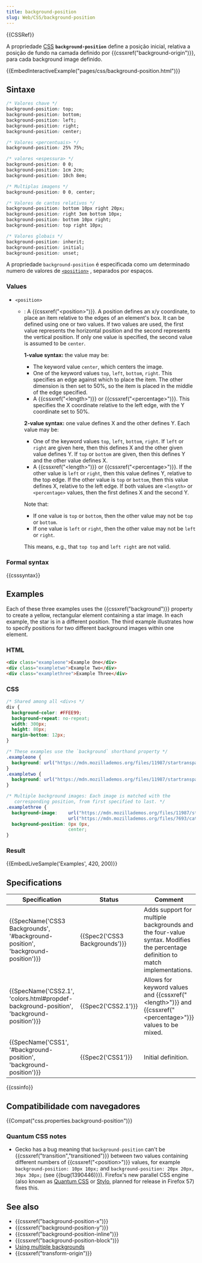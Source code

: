 ```yaml
---
title: background-position
slug: Web/CSS/background-position
---
```


{{CSSRef}}

A propriedade [CSS](/pt-BR/docs/Web/CSS) **`background-position`** define a posição inicial, relativa a posição de fundo na camada definido por {{cssxref("background-origin")}}, para cada background image definido.

{{EmbedInteractiveExample("pages/css/background-position.html")}}

## Sintaxe

```css
/* Valores chave */
background-position: top;
background-position: bottom;
background-position: left;
background-position: right;
background-position: center;

/* Valores <percentuais> */
background-position: 25% 75%;

/* valores <espessura> */
background-position: 0 0;
background-position: 1cm 2cm;
background-position: 10ch 8em;

/* Multiplas imagens */
background-position: 0 0, center;

/* Valores de cantos relativos */
background-position: bottom 10px right 20px;
background-position: right 3em bottom 10px;
background-position: bottom 10px right;
background-position: top right 10px;

/* Valores globais */
background-position: inherit;
background-position: initial;
background-position: unset;
```

A propriedade `background-position` é especificada como um determinado numero de valores de [`<position>`](#position) , separados por espaços.

### Values

- `<position>`

  - : A {{cssxref("&lt;position&gt;")}}. A position defines an x/y coordinate, to place an item relative to the edges of an element's box. It can be defined using one or two values. If two values are used, the first value represents the horizontal position and the second represents the vertical position. If only one value is specified, the second value is assumed to be `center`.

    **1-value syntax:** the value may be:

    - The keyword value `center`, which centers the image.
    - One of the keyword values `top`, `left`, `bottom`, `right`. This specifies an edge against which to place the item. The other dimension is then set to 50%, so the item is placed in the middle of the edge specified.
    - A {{cssxref("&lt;length&gt;")}} or {{cssxref("&lt;percentage&gt;")}}. This specifies the X coordinate relative to the left edge, with the Y coordinate set to 50%.

    **2-value syntax:** one value defines X and the other defines Y. Each value may be:

    - One of the keyword values `top`, `left`, `bottom`, `right`. If `left` or `right` are given here, then this defines X and the other given value defines Y. If `top` or `bottom` are given, then this defines Y and the other value defines X.
    - A {{cssxref("&lt;length&gt;")}} or {{cssxref("&lt;percentage&gt;")}}. If the other value is `left` or `right`, then this value defines Y, relative to the top edge. If the other value is `top` or `bottom`, then this value defines X, relative to the left edge. If both values are `<length>` or `<percentage>` values, then the first defines X and the second Y.

    Note that:

    - If one value is `top` or `bottom`, then the other value may not be `top` or `bottom`.
    - If one value is `left` or `right`, then the other value may not be `left` or `right`.

    This means, e.g., that `top top` and `left right` are not valid.

### Formal syntax

{{csssyntax}}

## Examples

Each of these three examples uses the {{cssxref("background")}} property to create a yellow, rectangular element containing a star image. In each example, the star is in a different position. The third example illustrates how to specify positions for two different background images within one element.

### HTML

```html
<div class="exampleone">Example One</div>
<div class="exampletwo">Example Two</div>
<div class="examplethree">Example Three</div>
```

### CSS

```css
/* Shared among all <div>s */
div {
  background-color: #FFEE99;
  background-repeat: no-repeat;
  width: 300px;
  height: 80px;
  margin-bottom: 12px;
}

/* These examples use the `background` shorthand property */
.exampleone {
  background: url("https://mdn.mozillademos.org/files/11987/startransparent.gif") #FFEE99 2.5cm bottom no-repeat;
}
.exampletwo {
  background: url("https://mdn.mozillademos.org/files/11987/startransparent.gif") #FFEE99 3em 50% no-repeat;
}

/* Multiple background images: Each image is matched with the
   corresponding position, from first specified to last. */
.examplethree {
  background-image:    url("https://mdn.mozillademos.org/files/11987/startransparent.gif"),
                       url("https://mdn.mozillademos.org/files/7693/catfront.png");
  background-position: 0px 0px,
                       center;
}
```

### Result

{{EmbedLiveSample('Examples', 420, 200)}}

## Specifications

| Specification                                                                                                        | Status                                   | Comment                                                                                                                                     |
| -------------------------------------------------------------------------------------------------------------------- | ---------------------------------------- | ------------------------------------------------------------------------------------------------------------------------------------------- |
| {{SpecName('CSS3 Backgrounds', '#background-position', 'background-position')}}             | {{Spec2('CSS3 Backgrounds')}} | Adds support for multiple backgrounds and the four-value syntax. Modifies the percentage definition to match implementations.               |
| {{SpecName('CSS2.1', 'colors.html#propdef-background-position', 'background-position')}} | {{Spec2('CSS2.1')}}                 | Allows for keyword values and {{cssxref("&lt;length&gt;")}} and {{cssxref("&lt;percentage&gt;")}} values to be mixed. |
| {{SpecName('CSS1', '#background-position', 'background-position')}}                             | {{Spec2('CSS1')}}                 | Initial definition.                                                                                                                         |

{{cssinfo}}

## Compatibilidade com navegadores

{{Compat("css.properties.background-position")}}

### Quantum CSS notes

- Gecko has a bug meaning that `background-position` can't be {{cssxref("transition","transitioned")}} between two values containing different numbers of {{cssxref("&lt;position&gt;")}} values, for example `background-position: 10px 10px;` and `background-position: 20px 20px, 30px 30px;` (see {{bug(1390446)}}). Firefox's new parallel CSS engine (also known as [Quantum CSS](https://wiki.mozilla.org/Quantum) or [Stylo](https://wiki.mozilla.org/Quantum/Stylo), planned for release in Firefox 57) fixes this.

## See also

- {{cssxref("background-position-x")}}
- {{cssxref("background-position-y")}}
- {{cssxref("background-position-inline")}}
- {{cssxref("background-position-block")}}
- [Using multiple backgrounds](/pt-BR/docs/CSS/Multiple_backgrounds)
- {{cssxref("transform-origin")}}
